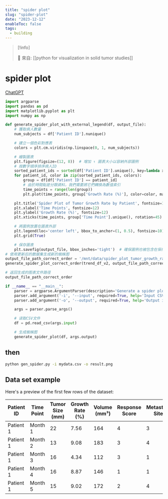 ```yaml
---
title: "spider plot"
slug: "spider-plot"
date: "2023-12-12"
enableToc: false
tags:
  - building
---
```


> [!info]
>
> 🌱 來自: [[python for visualization in solid tumor studies]]

# spider plot

[ChatGPT](https://chat.openai.com/share/454fff4e-dccf-40e0-8bd3-d71c641bc32b)

```python
import argparse
import pandas as pd
import matplotlib.pyplot as plt
import numpy as np

def generate_spider_plot_with_external_legend(df, output_file):
    # 獲取病人數量
    num_subjects = df['Patient ID'].nunique()

    # 建立一個色彩對應表
    colors = plt.cm.viridis(np.linspace(0, 1, num_subjects))

    # 繪製圖表
    plt.figure(figsize=(12, 8))  # 增加 ↑ 圖表大小以容納外部圖例
    # 按數字順序排序病人ID
    sorted_patient_ids = sorted(df['Patient ID'].unique(), key=lambda x: int(x.split(' ')[1]))
    for patient_id, color in zip(sorted_patient_ids, colors):
        group = df[df['Patient ID'] == patient_id]
        # 由於時間點是分類資料，我們需要將它們轉換為數值索引
        time_points = range(len(group))
        plt.plot(time_points, group['Growth Rate (%)'], color=color, marker='o', label=f'{patient_id}')

    plt.title('Spider Plot of Tumor Growth Rate by Patient', fontsize=14)
    plt.xlabel('Time Points', fontsize=12)
    plt.ylabel('Growth Rate (%)', fontsize=12)
    plt.xticks(time_points, group['Time Point'].unique(), rotation=45)

    # 將圖例放置在圖表外部
    plt.legend(loc='center left', bbox_to_anchor=(1, 0.5), fontsize=10)
    plt.grid(True)

    # 保存圖表
    plt.savefig(output_file, bbox_inches='tight')  # 確保圖例也被包含在保存的圖像中
# 使用更新后的数据集生成新的蜘蛛图
output_file_path_correct_order = '/mnt/data/spider_plot_tumor_growth_rate_correct_order.png'
generate_spider_plot_correct_order(trend_df_v2, output_file_path_correct_order)

# 返回生成的图表文件路径
output_file_path_correct_order

if __name__ == "__main__":
    parser = argparse.ArgumentParser(description='Generate a spider plot from CSV data.')
    parser.add_argument('-i', '--input', required=True, help='Input CSV file path')
    parser.add_argument('-o', '--output', required=True, help='Output image file path')

    args = parser.parse_args()

    # 读取CSV文件
    df = pd.read_csv(args.input)

    # 生成蜘蛛图
    generate_spider_plot(df, args.output)
```

## then

```bash
python gen_spider.py -i mydata.csv -o result.png
```

## Data set example

Here's a preview of the first few rows of the dataset:

| Patient ID | Time Point | Tumor Size (mm) | Growth Rate (%) | Volume (mm³) | Response Score | Metastasis Sites |
| ---------- | ---------- | --------------- | --------------- | ------------ | -------------- | ---------------- |
| Patient 1  | Month 1    | 22              | 7.56            | 164          | 4              | 3                |
| Patient 1  | Month 2    | 13              | 9.08            | 183          | 3              | 4                |
| Patient 1  | Month 3    | 16              | 4.34            | 112          | 3              | 1                |
| Patient 1  | Month 4    | 16              | 8.87            | 146          | 1              | 1                |
| Patient 1  | Month 5    | 15              | 9.02            | 172          | 2              | 4                |
